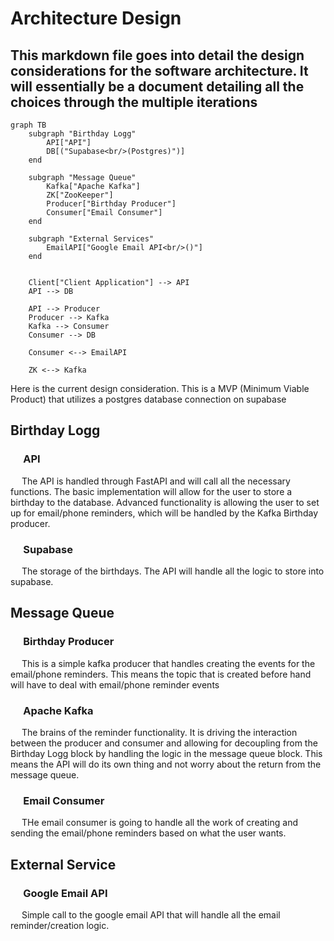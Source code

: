 # Architecture Design

## This markdown file goes into detail the design considerations for the software architecture. It will essentially be a document detailing all the choices through the multiple iterations

```mermaid
graph TB
    subgraph "Birthday Logg"
        API["API"]
        DB[("Supabase<br/>(Postgres)")]
    end
    
    subgraph "Message Queue"
        Kafka["Apache Kafka"]
        ZK["ZooKeeper"]
        Producer["Birthday Producer"]
        Consumer["Email Consumer"]
    end
    
    subgraph "External Services"
        EmailAPI["Google Email API<br/>()"]
    end
    
    
    Client["Client Application"] --> API
    API --> DB
    
    API --> Producer
    Producer --> Kafka
    Kafka --> Consumer
    Consumer --> DB

    Consumer <--> EmailAPI
    
    ZK <--> Kafka

```

Here is the current design consideration. This is a MVP (Minimum Viable Product) that utilizes a postgres database connection on supabase

## Birthday Logg

### &emsp; API

&emsp; The API is handled through FastAPI and will call all the necessary functions. The basic implementation will allow for the user to store a birthday to the database. Advanced functionality is allowing the user to set up for email/phone reminders, which will be handled by the Kafka Birthday producer.

### &emsp; Supabase

&emsp; The storage of the birthdays. The API will handle all the logic to store into supabase.

## Message Queue

### &emsp; Birthday Producer

&emsp; This is a simple kafka producer that handles creating the events for the email/phone reminders. This means the topic that is created before hand will have to deal with email/phone reminder events

### &emsp; Apache Kafka

&emsp; The brains of the reminder functionality. It is driving the interaction between the producer and consumer and allowing for decoupling from the Birthday Logg block by handling the logic in the message queue block. This means the API will do its own thing and not worry about the return from the message queue.

### &emsp; Email Consumer

&emsp; THe email consumer is going to handle all the work of creating and sending the email/phone reminders based on what the user wants.

## External Service

### &emsp; Google Email API

&emsp; Simple call to the google email API that will handle all the email reminder/creation logic.
